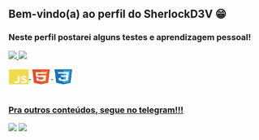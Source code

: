 ## Bem-vindo(a) ao perfil do SherlockD3V 😁
### Neste perfil postarei alguns testes e aprendizagem pessoal!

 <div>
   <a href="https://github.com/SherlockD3V">
   <img height="180em" src="https://github-readme-stats.vercel.app/api?username=devemdobro&show_icons=true&theme=tokyonight&include_all_commits=true&count_private=true"/>
   <img height="180em" src="https://github-readme-stats.vercel.app/api/top-langs/?username=devemdobro&layout=compact&langs_count=6&theme=tokyonight"/>
</div>
    
<div style="display: inline_block"><br>
  <img align="center" alt="Js" height="30" width="40" src="https://raw.githubusercontent.com/devicons/devicon/master/icons/javascript/javascript-plain.svg ">
  <img align="center" alt="HTML" height="30" width="40" src="https://raw.githubusercontent.com/devicons/devicon/master/icons/html5/html5-original.svg ">
  <img align="center" alt="CSS" height="30" width="40" src="https://raw.githubusercontent.com/devicons/devicon/master/icons/css3/css3-original.svg ">
</div>
 
<br>
 
### Pra outros conteúdos, segue no telegram!!!
 
<div>
  <a href="https://t.me/SherlockD3V" target="_blank"><img src="https://img.shields.io/badge/-Canal%20Telegram-%230077B5?style= for-the-badge&logo=Telegram&logoColor=white" target="_blank"></a>
  <a href="https://t.me/SherlockDu7" target="_blank"><img src="https://img.shields.io/badge/-Perfil%20Telegram-%230077B5?style= for-the-badge&logo=Telegram&logoColor=white" target="_blank"></a>
</div>
